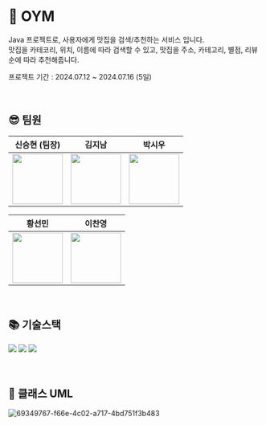# 🤩 OYM
Java 프로젝트로, 사용자에게 맛집을 검색/추천하는 서비스 입니다. <br>
맛집을 카테코리, 위치, 이름에 따라 검색할 수 있고, 맛집을 주소, 카테고리, 별점, 리뷰 순에 따라 추천해줍니다.

프로젝트 기간 : 2024.07.12 ~ 2024.07.16 (5일)

<br>

## :sunglasses: 팀원

| 신승현 (팀장) | 김지남 | 박시우 | 
|:----------:|:----------:|:----------:|
|[<img src ="https://avatars.githubusercontent.com/u/59863297?v=4" width=100px>](https://github.com/Shin-seung-hyun)| [<img src ="https://avatars.githubusercontent.com/u/71127157?v=4" width=100px>](https://github.com/garubi04)|[<img src ="https://avatars.githubusercontent.com/u/106645091?v=4" width=100px>](https://github.com/passing7by)|

| 황선민 | 이찬영 | 
|:----------:|:----------:|
|[<img src ="https://avatars.githubusercontent.com/u/29170000?v=4" width=100px>](https://github.com/sunmin-hwang)|[<img src ="https://avatars.githubusercontent.com/u/174700771?v=4" width=100px>](https://github.com/fly9702)|

<br>

## :books: 기술스택 
<div>
  <img src="https://img.shields.io/badge/JAVA-007396?style=for-the-badge&logo=java&logoColor=white">
  <img src="https://img.shields.io/badge/GitHub-181717?style=for-the-badge&logo=GitHub&logoColor=white">
  <img src="https://img.shields.io/badge/Jira-0052CC?style=for-the-badge&logo=Jira&logoColor=white">
</div>
<br>
<br>

## :pushpin: 클래스 UML
![69349767-f66e-4c02-a717-4bd751f3b483](https://github.com/user-attachments/assets/a92fe676-0c7b-4478-986a-0735544bcbc6)
